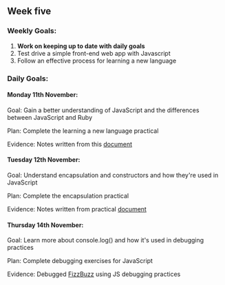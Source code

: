 ## Week five

### Weekly Goals:
1. <b>Work on keeping up to date with daily goals</b>
2. Test drive a simple front-end web app with Javascript
3. Follow an effective process for learning a new language

### Daily Goals:

#### Monday 11th November:
Goal: Gain a better understanding of JavaScript and the differences between JavaScript and Ruby

Plan: Complete the learning a new language practical

Evidence: Notes written from this [document](https://agentcooper.github.io/js-ruby-comparison/)


#### Tuesday 12th November:
Goal: Understand encapsulation and constructors and how they're used in JavaScript

Plan: Complete the encapsulation practical

Evidence: Notes written from practical [document](https://docs.google.com/document/d/1AtWlajOOqWO1VMRWYMy0SH4Xj13x85dOr7_N70wECqs/edit?usp=sharing)


#### Thursday 14th November:
Goal: Learn more about console.log() and how it's used in debugging practices

Plan: Complete debugging exercises for JavaScript

Evidence: Debugged [FizzBuzz](https://github.com/Liatmoss/skills-workshops/tree/master/week-5/following_the_flow_and_getting_visibility_in_javascript) using JS debugging practices
